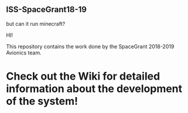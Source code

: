 ## ISS-SpaceGrant18-19
but can it run minecraft?


HI!

This repository contains the work done by the SpaceGrant 2018-2019 Avionics team.

# Check out the Wiki for detailed information about the development of the system!
